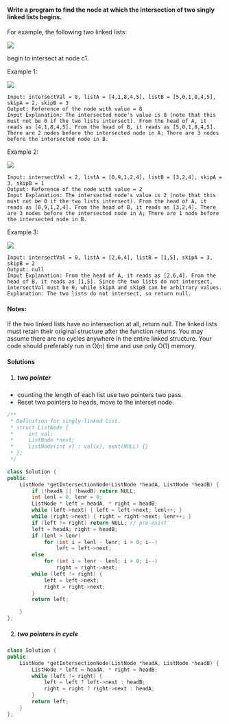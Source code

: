 #### Write a program to find the node at which the intersection of two singly linked lists begins.

For example, the following two linked lists:

![](https://assets.leetcode.com/uploads/2018/12/13/160_statement.png)

begin to intersect at node c1.

 

Example 1:

![](https://assets.leetcode.com/uploads/2018/12/13/160_example_1.png)

```
Input: intersectVal = 8, listA = [4,1,8,4,5], listB = [5,0,1,8,4,5], skipA = 2, skipB = 3
Output: Reference of the node with value = 8
Input Explanation: The intersected node's value is 8 (note that this must not be 0 if the two lists intersect). From the head of A, it reads as [4,1,8,4,5]. From the head of B, it reads as [5,0,1,8,4,5]. There are 2 nodes before the intersected node in A; There are 3 nodes before the intersected node in B.
```
 

Example 2:

![](https://assets.leetcode.com/uploads/2018/12/13/160_example_2.png)

```
Input: intersectVal = 2, listA = [0,9,1,2,4], listB = [3,2,4], skipA = 3, skipB = 1
Output: Reference of the node with value = 2
Input Explanation: The intersected node's value is 2 (note that this must not be 0 if the two lists intersect). From the head of A, it reads as [0,9,1,2,4]. From the head of B, it reads as [3,2,4]. There are 3 nodes before the intersected node in A; There are 1 node before the intersected node in B.
```
 

Example 3:

![](https://assets.leetcode.com/uploads/2018/12/13/160_example_3.png)

```
Input: intersectVal = 0, listA = [2,6,4], listB = [1,5], skipA = 3, skipB = 2
Output: null
Input Explanation: From the head of A, it reads as [2,6,4]. From the head of B, it reads as [1,5]. Since the two lists do not intersect, intersectVal must be 0, while skipA and skipB can be arbitrary values.
Explanation: The two lists do not intersect, so return null.
```
 

#### Notes:

If the two linked lists have no intersection at all, return null.
The linked lists must retain their original structure after the function returns.
You may assume there are no cycles anywhere in the entire linked structure.
Your code should preferably run in O(n) time and use only O(1) memory.

#### Solutions

1. ##### two pointer

- counting the length of each list use two pointers two pass.
- Reset two pointers to heads, move to the interset node.

```c++
/**
 * Definition for singly-linked list.
 * struct ListNode {
 *     int val;
 *     ListNode *next;
 *     ListNode(int x) : val(x), next(NULL) {}
 * };
 */

class Solution {
public:
    ListNode *getIntersectionNode(ListNode *headA, ListNode *headB) {
        if (!headA || !headB) return NULL;
        int lenl = 0, lenr = 0;
        ListNode * left = headA, * right = headB;
        while (left->next) { left = left->next; lenl++; }
        while (right->next) { right = right->next; lenr++; }
        if (left != right) return NULL; // pre-exist
        left = headA; right = headB;
        if (lenl > lenr)
            for (int i = lenl - lenr; i > 0; i--)
                left = left->next;
        else
            for (int i = lenr - lenl; i > 0; i--)
                right = right->next;
        while (left != right) {
            left = left->next;
            right = right->next;
        }
        return left;

    }
};
```

2. ##### two pointers in cycle

```c++
class Solution {
public:
    ListNode *getIntersectionNode(ListNode *headA, ListNode *headB) {
        ListNode * left = headA, * right = headB;
        while (left != right) {
            left = left ? left->next : headB;
            right = right ? right->next : headA;
        }
        return left;
    }
};
```
